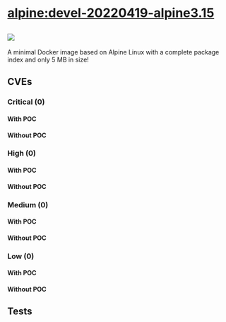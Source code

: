 # [alpine:devel-20220419-alpine3.15](https://hub.docker.com/_/alpine?tab=tags)
![](https://img.shields.io/static/v1?label=tag&message=devel-20220419-alpine3.15&color=blue)
---
<p>
A minimal Docker image based on Alpine Linux with a complete package index and only 5 MB in size!
</p>

## CVEs
### Critical (0)
#### With POC

#### Without POC


### High (0)
#### With POC

#### Without POC


### Medium (0)
#### With POC

#### Without POC


### Low (0)
#### With POC

#### Without POC


## Tests
